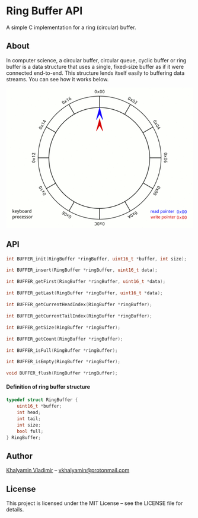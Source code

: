 # Ring Buffer API

A simple C implementation for a ring (circular) buffer.

## About

In computer science, a circular buffer, circular queue, cyclic buffer or ring buffer is a data structure that uses a single, fixed-size buffer as if it were connected end-to-end. This structure lends itself easily to buffering data streams. You can see how it works below.

![](./img/buffer_animation.gif)


## API

````c
int BUFFER_init(RingBuffer *ringBuffer, uint16_t *buffer, int size);
````
````c
int BUFFER_insert(RingBuffer *ringBuffer, uint16_t data);
````
````c
int BUFFER_getFirst(RingBuffer *ringBuffer, uint16_t *data);
````
````c
int BUFFER_getLast(RingBuffer *ringBuffer, uint16_t *data);
````
````c
int BUFFER_getCurrentHeadIndex(RingBuffer *ringBuffer);
````
````c
int BUFFER_getCurrentTailIndex(RingBuffer *ringBuffer);
````
````c
int BUFFER_getSize(RingBuffer *ringBuffer);
````
````c
int BUFFER_getCount(RingBuffer *ringBuffer);
````
````c
int BUFFER_isFull(RingBuffer *ringBuffer);
````
````c
int BUFFER_isEmpty(RingBuffer *ringBuffer);
````
````c
void BUFFER_flush(RingBuffer *ringBuffer);
````



#### Definition of ring buffer structure

```c
typedef struct RingBuffer {
    uint16_t *buffer;
    int head;
    int tail;
    int size;
    bool full;
} RingBuffer;
```

## Author

[Khalyamin Vladimir](https://github.com/vkhalyamin) &ndash; vkhalyamin@protonmail.com

## License

This project is licensed under the MIT License &ndash; see the LICENSE file for details.

